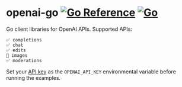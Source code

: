 # openai-go [![Go Reference](https://pkg.go.dev/badge/github.com/rakyll/openai-go.svg)](https://pkg.go.dev/github.com/rakyll/openai-go) [![Go](https://github.com/rakyll/openai-go/actions/workflows/go.yml/badge.svg)](https://github.com/rakyll/openai-go/actions/workflows/go.yml)

Go client libraries for OpenAI APIs. Supported APIs:
```
✅ completions
✅ chat
✅ edits
🚧 images
✅ moderations
```

Set your [API key](https://platform.openai.com/account/api-keys)
as the `OPENAI_API_KEY` environmental variable before running the examples.
